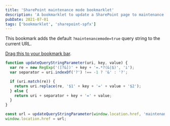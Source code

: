```yaml
---
title: 'SharePoint maintenance mode bookmarklet'
description: 'A bookmarklet to update a SharePoint page to maintenance mode.'
pubDate: 2021-07-01
tags: ['bookmarklet', 'sharepoint-spfx']
---
```


This bookmark adds the default `?maintenancemode=true` query string to the current URL.

<a href='javascript:function updateQueryStringParameter(uri, key, value) %7B  var re = new RegExp("(%5B?&%5D)" + key + "=.*?(&%7C$)", "i");  var separator = uri.indexOf("?") !== -1 ? "&" : "?";  if (uri.match(re)) %7B    return uri.replace(re, "$1" + key + "=" + value + "$2");  %7D else %7B    return uri + separator + key + "=" + value;  %7D%7Dconst url = updateQueryStringParameter(window.location.href, %27maintenancemode%27, %27true%27);window.location.href = url;'>Drag this to your bookmark bar</a>.

```javascript
function updateQueryStringParameter(uri, key, value) {
  var re = new RegExp('([?&])' + key + '=.*?(&|$)', 'i');
  var separator = uri.indexOf('?') !== -1 ? '&' : '?';

  if (uri.match(re)) {
    return uri.replace(re, '$1' + key + '=' + value + '$2');
  } else {
    return uri + separator + key + '=' + value;
  }
}

const url = updateQueryStringParameter(window.location.href, 'maintenancemode', 'true');
window.location.href = url;
```
